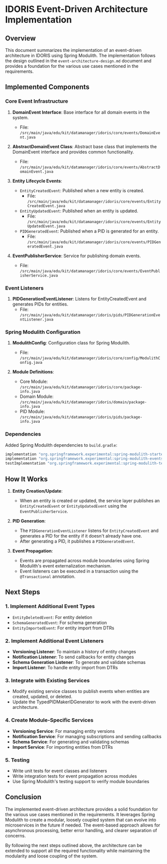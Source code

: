 # IDORIS Event-Driven Architecture Implementation

## Overview

This document summarizes the implementation of an event-driven architecture in IDORIS using Spring Modulith. The
implementation follows the design outlined in the `event-architecture-design.md` document and provides a foundation for
the various use cases mentioned in the requirements.

## Implemented Components

### Core Event Infrastructure

1. **DomainEvent Interface**: Base interface for all domain events in the system.
    - File: `/src/main/java/edu/kit/datamanager/idoris/core/events/DomainEvent.java`

2. **AbstractDomainEvent Class**: Abstract base class that implements the DomainEvent interface and provides common
   functionality.
    - File: `/src/main/java/edu/kit/datamanager/idoris/core/events/AbstractDomainEvent.java`

3. **Entity Lifecycle Events**:
    - `EntityCreatedEvent`: Published when a new entity is created.
        - File: `/src/main/java/edu/kit/datamanager/idoris/core/events/EntityCreatedEvent.java`
    - `EntityUpdatedEvent`: Published when an entity is updated.
        - File: `/src/main/java/edu/kit/datamanager/idoris/core/events/EntityUpdatedEvent.java`
    - `PIDGeneratedEvent`: Published when a PID is generated for an entity.
        - File: `/src/main/java/edu/kit/datamanager/idoris/core/events/PIDGeneratedEvent.java`

4. **EventPublisherService**: Service for publishing domain events.
    - File: `/src/main/java/edu/kit/datamanager/idoris/core/events/EventPublisherService.java`

### Event Listeners

1. **PIDGenerationEventListener**: Listens for EntityCreatedEvent and generates PIDs for entities.
    - File: `/src/main/java/edu/kit/datamanager/idoris/pids/PIDGenerationEventListener.java`

### Spring Modulith Configuration

1. **ModulithConfig**: Configuration class for Spring Modulith.
    - File: `/src/main/java/edu/kit/datamanager/idoris/core/config/ModulithConfig.java`

2. **Module Definitions**:
    - Core Module: `/src/main/java/edu/kit/datamanager/idoris/core/package-info.java`
    - Domain Module: `/src/main/java/edu/kit/datamanager/idoris/domain/package-info.java`
    - PID Module: `/src/main/java/edu/kit/datamanager/idoris/pids/package-info.java`

### Dependencies

Added Spring Modulith dependencies to `build.gradle`:

```gradle
implementation "org.springframework.experimental:spring-modulith-starter:${springModulithVersion}"
implementation "org.springframework.experimental:spring-modulith-events:${springModulithVersion}"
testImplementation "org.springframework.experimental:spring-modulith-test:${springModulithVersion}"
```

## How It Works

1. **Entity Creation/Update**:
    - When an entity is created or updated, the service layer publishes an `EntityCreatedEvent` or `EntityUpdatedEvent`
      using the `EventPublisherService`.

2. **PID Generation**:
    - The `PIDGenerationEventListener` listens for `EntityCreatedEvent` and generates a PID for the entity if it doesn't
      already have one.
    - After generating a PID, it publishes a `PIDGeneratedEvent`.

3. **Event Propagation**:
    - Events are propagated across module boundaries using Spring Modulith's event externalization mechanism.
    - Event listeners can be executed in a transaction using the `@Transactional` annotation.

## Next Steps

### 1. Implement Additional Event Types

- `EntityDeletedEvent`: For entity deletion
- `SchemaGeneratedEvent`: For schema generation
- `EntityImportedEvent`: For entity import from DTRs

### 2. Implement Additional Event Listeners

- **Versioning Listener**: To maintain a history of entity changes
- **Notification Listener**: To send callbacks for entity changes
- **Schema Generation Listener**: To generate and validate schemas
- **Import Listener**: To handle entity import from DTRs

### 3. Integrate with Existing Services

- Modify existing service classes to publish events when entities are created, updated, or deleted.
- Update the TypedPIDMakerIDGenerator to work with the event-driven architecture.

### 4. Create Module-Specific Services

- **Versioning Service**: For managing entity versions
- **Notification Service**: For managing subscriptions and sending callbacks
- **Schema Service**: For generating and validating schemas
- **Import Service**: For importing entities from DTRs

### 5. Testing

- Write unit tests for event classes and listeners
- Write integration tests for event propagation across modules
- Use Spring Modulith's testing support to verify module boundaries

## Conclusion

The implemented event-driven architecture provides a solid foundation for the various use cases mentioned in the
requirements. It leverages Spring Modulith to create a modular, loosely coupled system that can evolve into
microservices in the future if needed. The event-based approach allows for asynchronous processing, better error
handling, and clearer separation of concerns.

By following the next steps outlined above, the architecture can be extended to support all the required functionality
while maintaining the modularity and loose coupling of the system.